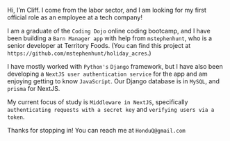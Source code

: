 Hi, I’m Cliff. I come from the labor sector, and I am looking for my first official role as an employee at a tech company!

I am a graduate of the `Coding Dojo` online coding bootcamp, and I have been building a `Barn Manager app` with help from `mstephenhunt`, who is a senior developer at Territory Foods. (You can find this project at `https://github.com/mstephenhunt/holiday_acres`.) 

I have mostly worked with `Python's` `Django` framework, but I have also been developing a `NextJS user authentication service` for the app and am enjoying getting to know `JavaScript`. Our Django database is in `MySQL`, and `prisma` for NextJS.

My current focus of study is `Middleware in NextJS`, specifically `authenticating requests with a secret key` and `verifying users via a token`.

Thanks for stopping in! You can reach me at `HonduQ@gmail.com`

<!---
Interests:
-Truth
-Love
-
--->

<!---
HonduQ/HonduQ is a ✨ special ✨ repository because its `README.md` (this file) appears on your GitHub profile.
You can click the Preview link to take a look at your changes.
--->
